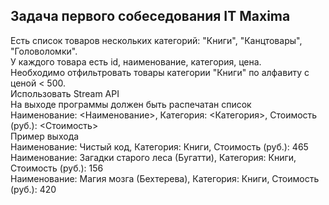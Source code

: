 Задача первого собеседования IT Maxima
----------------------------------------------

Есть список товаров нескольких категорий: "Книги", "Канцтовары", "Головоломки".\
У каждого товара есть id, наименование, категория, цена.\
Необходимо отфильтровать товары категории "Книги" по алфавиту с ценой < 500.\
Использовать Stream API\
На выходе программы должен быть распечатан список\
Наименование: <Наименование>, Категория: <Категория>, Стоимость (руб.): <Стоимость>\
Пример выхода\
Наименование: Чистый код, Категория: Книги, Стоимость (руб.): 465\
Наименование: Загадки старого леса (Бугатти), Категория: Книги, Стоимость (руб.): 156\
Наименование: Магия мозга (Бехтерева), Категория: Книги, Стоимость (руб.): 420
